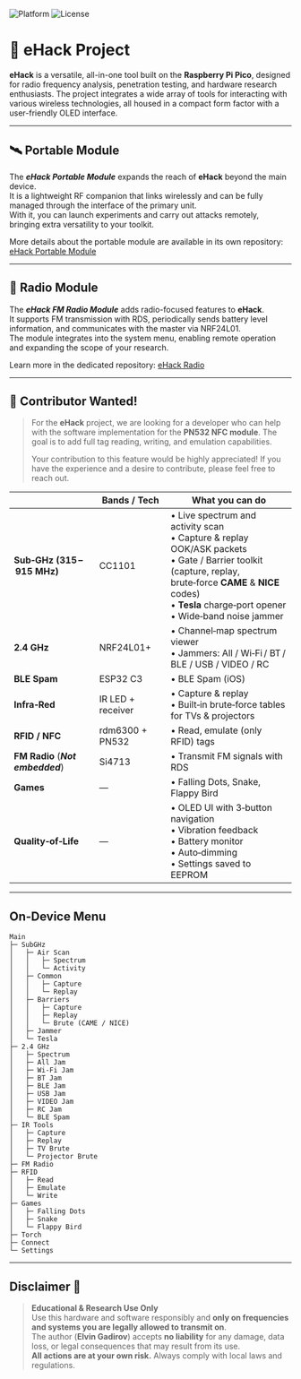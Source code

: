 ![Platform](https://img.shields.io/badge/platform-Raspberry%20Pi%20Pico-blue?logo=raspberry-pi)
![License](https://img.shields.io/badge/license-MIT-green)

# 🚀 eHack Project

**eHack** is a versatile, all-in-one tool built on the **Raspberry Pi Pico**, designed for radio frequency analysis, penetration testing, and hardware research enthusiasts. The project integrates a wide array of tools for interacting with various wireless technologies, all housed in a compact form factor with a user-friendly OLED interface.

---

## 🛰️ Portable Module

The ***eHack Portable Module*** expands the reach of **eHack** beyond the main device.  
It is a lightweight RF companion that links wirelessly and can be fully managed through the interface of the primary unit.  
With it, you can launch experiments and carry out attacks remotely, bringing extra versatility to your toolkit.

More details about the portable module are available in its own repository: [eHack Portable Module](https://github.com/kelv1n9/eHack_Portable_Module)

---

## 📡 Radio Module

The ***eHack FM Radio Module*** adds radio-focused features to **eHack**.  
It supports FM transmission with RDS, periodically sends battery level information, and communicates with the master via NRF24L01.  
The module integrates into the system menu, enabling remote operation and expanding the scope of your research.

Learn more in the dedicated repository: [eHack Radio](https://github.com/kelv1n9/eHack_Radio/)

---

## 🤝 Contributor Wanted!

> For the **eHack** project, we are looking for a developer who can help with the software implementation for the **PN532 NFC module**. The goal is to add full tag reading, writing, and emulation capabilities.
>
> Your contribution to this feature would be highly appreciated! If you have the experience and a desire to contribute, please feel free to reach out.


| &nbsp; | Bands&nbsp;/&nbsp;Tech | What you can do |
|---|---|---|
| **Sub‑GHz (315 – 915 MHz)** | CC1101 | • Live spectrum and activity scan<br>• Capture & replay OOK/ASK packets <br>• Gate / Barrier toolkit (capture, replay, brute‑force **CAME** & **NICE** codes)<br>• **Tesla** charge‑port opener<br>• Wide‑band noise jammer |
| **2.4 GHz** | NRF24L01+ | • Channel‑map spectrum viewer<br>• Jammers: All / Wi‑Fi / BT / BLE / USB / VIDEO / RC  <br> |
| **BLE Spam** | ESP32 C3 | • BLE Spam (iOS) |
| **Infra‑Red** | IR LED + receiver | • Capture & replay<br>• Built‑in brute‑force tables for TVs & projectors |
| **RFID / NFC** | rdm6300 + PN532 | • Read, emulate (only RFID) tags |
| **FM Radio** (***Not embedded***) | Si4713 | • Transmit FM signals with RDS<br>|
| **Games** | — | • Falling Dots, Snake, Flappy Bird |
| **Quality‑of‑Life** | — | • OLED UI with 3‑button navigation<br> • Vibration feedback<br> • Battery monitor<br> • Auto‑dimming<br> • Settings saved to EEPROM |

---

## On‑Device Menu

```text
Main
├─ SubGHz
│   ├─ Air Scan
│   │   ├─ Spectrum
│   │   └─ Activity
│   ├─ Common
│   │   ├─ Capture
│   │   └─ Replay
│   ├─ Barriers
│   │   ├─ Capture
│   │   ├─ Replay
│   │   └─ Brute (CAME / NICE)
│   ├─ Jammer
│   └─ Tesla
├─ 2.4 GHz
│   ├─ Spectrum
│   ├─ All Jam
│   ├─ Wi‑Fi Jam
│   ├─ BT Jam
│   ├─ BLE Jam
│   ├─ USB Jam
│   ├─ VIDEO Jam
│   ├─ RC Jam
│   └─ BLE Spam
├─ IR Tools
│   ├─ Capture
│   ├─ Replay
│   ├─ TV Brute
│   └─ Projector Brute
├─ FM Radio
├─ RFID
│   ├─ Read
│   ├─ Emulate
│   └─ Write
├─ Games
│   ├─ Falling Dots
│   ├─ Snake
│   └─ Flappy Bird
├─ Torch
├─ Connect
└─ Settings
```
---

## Disclaimer 🚨

> **Educational & Research Use Only**  
> Use this hardware and software responsibly and **only on frequencies and systems you are legally allowed to transmit on**.  
> The author (**Elvin Gadirov**) accepts **no liability** for any damage, data loss, or legal consequences that may result from its use.  
> **All actions are at your own risk.** Always comply with local laws and regulations.
